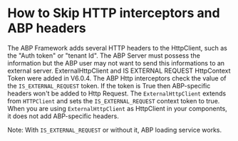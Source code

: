 # How to Skip HTTP interceptors and ABP headers

The ABP Framework adds several HTTP headers to the HttpClient, such as the "Auth token" or "tenant Id". 
The ABP Server must possess the information but the ABP user may not want to send this informations to an external server.
ExternalHttpClient and IS EXTERNAL REQUEST HttpContext Token were added in V6.0.4.
The ABP Http interceptors check the value of the `IS_EXTERNAL_REQUEST` token. If the token is True then ABP-specific headers won't be added to Http Request.
The `ExternalHttpClient` extends from `HTTPClient` and sets the `IS_EXTERNAL_REQUEST` context token to true. 
When you are using `ExternalHttpClient` as HttpClient in your components, it does not add ABP-specific headers.

Note: With `IS_EXTERNAL_REQUEST` or without it, ABP loading service works. 

